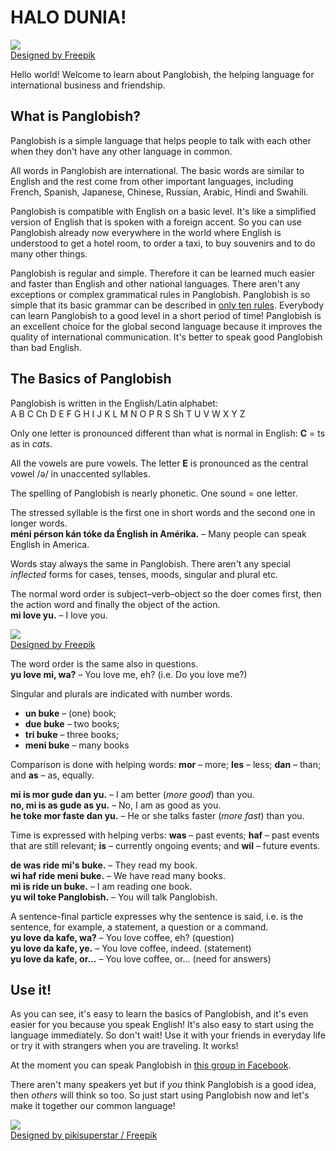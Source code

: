 # HALO DUNIA!  

![](http://www.kupsala.net/PanGlobish/grafe/Freepik_halo_globe.png)  
[Designed by Freepik](http://www.freepik.com)

Hello world!
Welcome to learn about Panglobish, the helping language for international business and friendship.

## What is Panglobish?

Panglobish is a simple language that helps people to talk with each other
when they don't have any other language in common.

All words in Panglobish are international.
The basic words are similar to English
and the rest come from other important languages,
including French, Spanish, Japanese, Chinese, Russian, Arabic, Hindi and Swahili.

Panglobish is compatible with English on a basic level.
It's like a simplified version of English that is spoken with a foreign accent.
So you can use Panglobish already now everywhere in the world where English is understood
to get a hotel room, to order a taxi, to buy souvenirs and to do many other things.

Panglobish is regular and simple.
Therefore it can be learned much easier and faster than English and other national languages.
There aren't any exceptions or complex grammatical rules in Panglobish.
Panglobish is so simple that its basic grammar can be described in [only ten rules](100_baze_regule.md).
Everybody can learn Panglobish to a good level in a short period of time!
Panglobish is an excellent choice for the global second language because it improves the quality of international communication.
It's better to speak good Panglobish than bad English.


## The Basics of Panglobish

Panglobish is written in the English/Latin alphabet:  
A B C Ch D E F G H I J K L M N O P R S Sh T U V W X Y Z

Only one letter is pronounced different than what is normal in English:
**C** = ts as in _cats_.

All the vowels are pure vowels.
The letter **E** is pronounced as the central vowel /ə/ in unaccented syllables.

The spelling of Panglobish is nearly phonetic.
One sound = one letter.

The stressed syllable is the first one in short words and the second one in longer words.  
**méni pérson kán tóke da Énglish in Amérika.**
– Many people can speak English in America.

Words stay always the same in Panglobish.
There aren't any special _inflected_ forms for cases, tenses, moods, singular and plural etc.

The normal word order is subject–verb–object
so the doer comes first, then the action word and finally the object of the action.  
**mi love yu.**
– I love you.

![](http://www.kupsala.net/PanGlobish/grafe/Freepik_love.png)  
[Designed by Freepik](http://www.freepik.com)

The word order is the same also in questions.  
**yu love mi, wa?**
– You love me, eh? (i.e. Do you love me?)

Singular and plurals are indicated with number words.

- **un buke**
  – (one) book;
- **due buke**
  – two books;
- **tri buke**
  – three books;
- **meni buke**
  – many books

Comparison is done with helping words:
**mor**
– more;
**les**
– less;
**dan**
– than; and
**as**
– as, equally.

**mi is mor gude dan yu.**
– I am better (_more good_) than you.  
**no, mi is as gude as yu.**
– No, I am as good as you.  
**he toke mor faste dan yu.**
– He or she talks faster (_more fast_) than you.

Time is expressed with helping verbs:
**was**
– past events;
**haf**
– past events that are still relevant;
**is**
– currently ongoing events; and
**wil**
– future events.

**de was ride mi's buke.**
– They read my book.  
**wi haf ride meni buke.**
– We have read many books.  
**mi is ride un buke.**
– I am reading one book.  
**yu wil toke Panglobish.**
– You will talk Panglobish.

A sentence-final particle expresses why the sentence is said,
i.e. is the sentence, for example, a statement, a question or a command.  
**yu love da kafe, wa?**
– You love coffee, eh? (question)  
**yu love da kafe, ye.**
– You love coffee, indeed. (statement)  
**yu love da kafe, or...**
– You love coffee, or... (need for answers)


## Use it!

As you can see, it's easy to learn the basics of Panglobish,
and it's even easier for you because you speak English!
It's also easy to start using the language immediately.
So don't wait!
Use it with your friends in everyday life or try it with strangers when you are traveling.
It works!

At the moment you can speak Panglobish in [this group in Facebook](https://www.facebook.com/groups/panglobish).

There aren't many speakers yet
but if _you_ think Panglobish is a good idea, then _others_ will think so too.
So just start using Panglobish now and let's make it together our common language!

![](http://www.kupsala.net/PanGlobish/grafe/Freepik_pikisuperstar_2.png)  
[Designed by pikisuperstar / Freepik](http://www.freepik.com)

